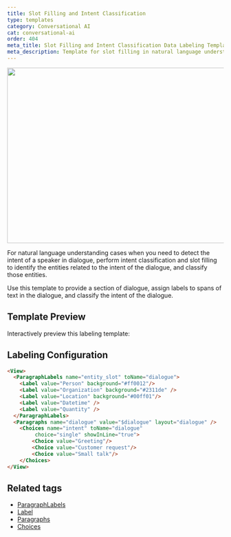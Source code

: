 ```yaml
---
title: Slot Filling and Intent Classification
type: templates
category: Conversational AI
cat: conversational-ai
order: 404
meta_title: Slot Filling and Intent Classification Data Labeling Template
meta_description: Template for slot filling in natural language understanding use cases with intent classification for dialogue with Label Studio for your machine learning and data science projects.
---
```


<img src="/images/templates/intent-classification-and-slot-filling.png" alt="" class="gif-border" width="552px" height="408px" />

For natural language understanding cases when you need to detect the intent of a speaker in dialogue, perform intent classification and slot filling to identify the entities related to the intent of the dialogue, and classify those entities. 

Use this template to provide a section of dialogue, assign labels to spans of text in the dialogue, and classify the intent of the dialogue. 

## Template Preview

Interactively preview this labeling template:

<div id="main-preview"></div>

## Labeling Configuration

```html
<View>
  <ParagraphLabels name="entity_slot" toName="dialogue">
    <Label value="Person" background="#ff0012"/>
    <Label value="Organization" background="#2311de" />
    <Label value="Location" background="#00ff01"/>
    <Label value="Datetime" />
    <Label value="Quantity" />
  </ParagraphLabels>
  <Paragraphs name="dialogue" value="$dialogue" layout="dialogue" />
    <Choices name="intent" toName="dialogue"
         choice="single" showInLine="true">
        <Choice value="Greeting"/>
        <Choice value="Customer request"/>
        <Choice value="Small talk"/>
    </Choices>
</View>
```

## Related tags

- [ParagraphLabels](/tags/paragraphlabels.html)
- [Label](tags/label.html)
- [Paragraphs](/tags/paragraphs.html)
- [Choices](/tags/choices.html)